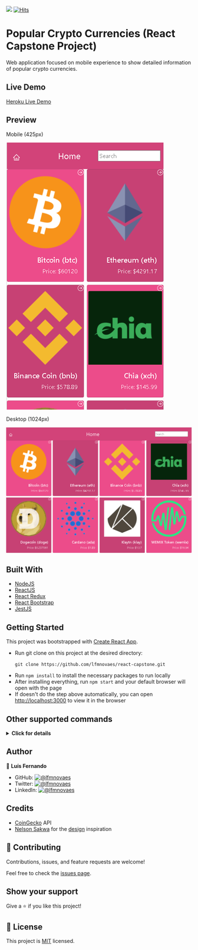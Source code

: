 ![](https://img.shields.io/badge/Microverse-blueviolet) [![Hits](https://hits.seeyoufarm.com/api/count/incr/badge.svg?url=https%3A%2F%2Fgithub.com%2Flfmnovaes%2Freact-capstone&count_bg=%2379C83D&title_bg=%23555555&icon=&icon_color=%23E7E7E7&title=hits&edge_flat=false)](https://hits.seeyoufarm.com)

# Popular Crypto Currencies (React Capstone Project)

Web application focused on mobile experience to show detailed information of popular crypto currencies.

## Live Demo
[Heroku Live Demo](https://react-capstone-lfmn.herokuapp.com/)

## Preview

Mobile (425px)

![preview1](./preview1.png)

Desktop (1024px)

![preview2](./preview2.png)

## Built With

* [NodeJS](https://nodejs.org/en/)
* [ReactJS](https://reactjs.org/)
* [React Redux](https://react-redux.js.org/)
* [React Bootstrap](https://react-bootstrap.github.io/)
* [JestJS](https://jestjs.io/)

## Getting Started

This project was bootstrapped with [Create React App](https://github.com/facebook/create-react-app).

- Run git clone on this project at the desired directory:
   ```
   git clone https://github.com/lfmnovaes/react-capstone.git
   ```
- Run `npm install` to install the necessary packages to run locally
- After installing everything, run `npm start` and your default browser will open with the page
- If doesn't do the step above automatically, you can open [http://localhost:3000](http://localhost:3000) to view it in the browser

## Other supported commands

<details>
  <summary>
    <b id="other">Click for details</b>
  </summary>

In the project directory, you can run:

### `npm test`

Launches the test runner in the interactive watch mode.\
See the section about [running tests](https://facebook.github.io/create-react-app/docs/running-tests) for more information.

### `npm run build`

Builds the app for production to the `build` folder.\
It correctly bundles React in production mode and optimizes the build for the best performance.

The build is minified and the filenames include the hashes.\
Your app is ready to be deployed!

See the section about [deployment](https://facebook.github.io/create-react-app/docs/deployment) for more information.

</details>

## Author

👤 **Luís Fernando**

- GitHub: [![@lfmnovaes](https://img.shields.io/github/followers/lfmnovaes?color=lightgray&style=plastic&labelColor=blue)](https://github.com/lfmnovaes)
- Twitter: [![@lfmnovaes](https://img.shields.io/twitter/follow/lfmnovaes?style=plastic&labelColor=blue)](https://www.twitter.com/lfmnovaes/)
- LinkedIn: [![@lfmnovaes](https://img.shields.io/badge/LinkedIn-blue?style=plastic&logo=linkedin)](https://www.linkedin.com/in/lfmnovaes/)

## Credits

- [CoinGecko](https://www.coingecko.com/en/api/documentation) API
- [Nelson Sakwa](https://www.behance.net/sakwadesignstudio) for the [design](https://www.behance.net/gallery/31579789/Ballhead-App-(Free-PSDs)) inspiration

## 🤝 Contributing

Contributions, issues, and feature requests are welcome!

Feel free to check the [issues page](https://github.com/lfmnovaes/react-capstone/issues).

## Show your support

Give a ⭐️ if you like this project!

## 📝 License

This project is [MIT](./LICENSE) licensed.
